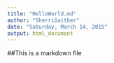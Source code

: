 ```yaml
---
title: "HelloWorld.md"
author: "SherriGaither"
date: "Saturday, March 14, 2015"
output: html_document
---
```


##This is a markdown file
